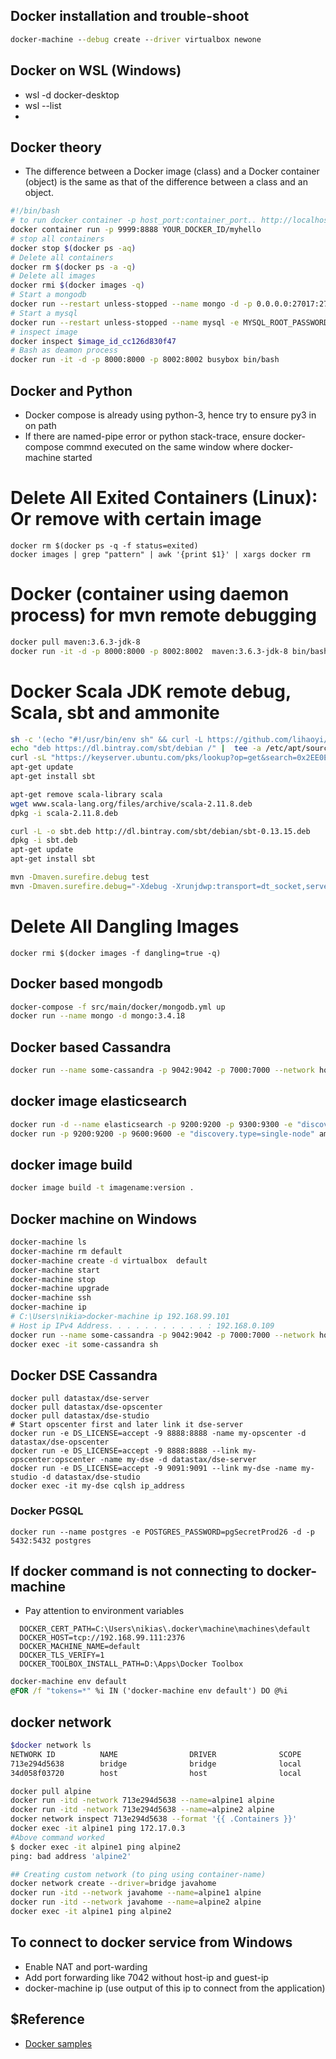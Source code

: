 ## Docker installation and trouble-shoot

```cmd
docker-machine --debug create --driver virtualbox newone
```

## Docker on WSL (Windows)

* wsl -d docker-desktop
* wsl --list
* 

## Docker theory
* The difference between a Docker image (class) and a Docker container (object) is the same as that of the difference between a class and an object.

```bash
#!/bin/bash
# to run docker container -p host_port:container_port.. http://localhost:host_port/
docker container run -p 9999:8888 YOUR_DOCKER_ID/myhello
# stop all containers
docker stop $(docker ps -aq)
# Delete all containers
docker rm $(docker ps -a -q)
# Delete all images
docker rmi $(docker images -q)
# Start a mongodb
docker run --restart unless-stopped --name mongo -d -p 0.0.0.0:27017:27017 mongo:3.4.18
# Start a mysql
docker run --restart unless-stopped --name mysql -e MYSQL_ROOT_PASSWORD=root -p 0.0.0.0:31306:3306 -d mysql:8.0.14
# inspect image
docker inspect $image_id_cc126d830f47
# Bash as deamon process
docker run -it -d -p 8000:8000 -p 8002:8002 busybox bin/bash
```

## Docker and Python

* Docker compose is already using python-3, hence try to ensure py3 in on path
* If there are named-pipe error or python stack-trace, ensure docker-compose commnd executed on the same window where docker-machine started

# Delete All Exited Containers (Linux): Or remove with certain image
```shell
docker rm $(docker ps -q -f status=exited)
docker images | grep "pattern" | awk '{print $1}' | xargs docker rm
```

# Docker (container using daemon process) for mvn remote debugging

```bash
docker pull maven:3.6.3-jdk-8
docker run -it -d -p 8000:8000 -p 8002:8002  maven:3.6.3-jdk-8 bin/bash
```

# Docker Scala JDK remote debug, Scala, sbt and ammonite

```bash
sh -c '(echo "#!/usr/bin/env sh" && curl -L https://github.com/lihaoyi/Ammonite/releases/download/2.0.4/2.13-2.0.4) > /usr/local/bin/amm && chmod +x /usr/local/bin/amm' && amm
echo "deb https://dl.bintray.com/sbt/debian /" |  tee -a /etc/apt/sources.list.d/sbt.list
curl -sL "https://keyserver.ubuntu.com/pks/lookup?op=get&search=0x2EE0EA64E40A89B84B2DF73499E82A75642AC823" | apt-key add
apt-get update
apt-get install sbt

apt-get remove scala-library scala
wget www.scala-lang.org/files/archive/scala-2.11.8.deb
dpkg -i scala-2.11.8.deb

curl -L -o sbt.deb http://dl.bintray.com/sbt/debian/sbt-0.13.15.deb
dpkg -i sbt.deb
apt-get update
apt-get install sbt

mvn -Dmaven.surefire.debug test
mvn -Dmaven.surefire.debug="-Xdebug -Xrunjdwp:transport=dt_socket,server=y,suspend=y,address=8000 -Xnoagent -Djava.compiler=NONE" test
```


# Delete All Dangling Images
```shell
docker rmi $(docker images -f dangling=true -q)
```

## Docker based mongodb
```bash
docker-compose -f src/main/docker/mongodb.yml up
docker run --name mongo -d mongo:3.4.18
```
## Docker based Cassandra
```bash
docker run --name some-cassandra -p 9042:9042 -p 7000:7000 --network host -d cassandra:latest
```
## docker image elasticsearch
```bash
docker run -d --name elasticsearch -p 9200:9200 -p 9300:9300 -e "discovery.type=single-node" elasticsearch:6.8.6
docker run -p 9200:9200 -p 9600:9600 -e "discovery.type=single-node" amazon/opendistro-for-elasticsearch:1.3.0
```

## docker image build
```bash
docker image build -t imagename:version .
```

## Docker machine on Windows

```bash
docker-machine ls
docker-machine rm default
docker-machine create -d virtualbox  default
docker-machine start
docker-machine stop
docker-machine upgrade
docker-machine ssh
docker-machine ip
# C:\Users\nikia>docker-machine ip 192.168.99.101
# Host ip IPv4 Address. . . . . . . . . . . : 192.168.0.109
docker run --name some-cassandra -p 9042:9042 -p 7000:7000 --network host -d cassandra:latest
docker exec -it some-cassandra sh
```

## Docker DSE Cassandra

```bsh
docker pull datastax/dse-server
docker pull datastax/dse-opscenter
docker pull datastax/dse-studio
# Start opscenter first and later link it dse-server
docker run -e DS_LICENSE=accept -9 8888:8888 -name my-opscenter -d datastax/dse-opscenter
docker run -e DS_LICENSE=accept -9 8888:8888 --link my-opscenter:opscenter -name my-dse -d datastax/dse-server
docker run -e DS_LICENSE=accept -9 9091:9091 --link my-dse -name my-studio -d datastax/dse-studio
docker exec -it my-dse cqlsh ip_address
```

### Docker PGSQL
```
docker run --name postgres -e POSTGRES_PASSWORD=pgSecretProd26 -d -p 5432:5432 postgres
```

## If docker command is not connecting to docker-machine

* Pay attention to environment variables

```pre
  DOCKER_CERT_PATH=C:\Users\nikias\.docker\machine\machines\default
  DOCKER_HOST=tcp://192.168.99.111:2376
  DOCKER_MACHINE_NAME=default
  DOCKER_TLS_VERIFY=1
  DOCKER_TOOLBOX_INSTALL_PATH=D:\Apps\Docker Toolbox
```

```bat
docker-machine env default
@FOR /f "tokens=*" %i IN ('docker-machine env default') DO @%i
```

## docker network

```bash
$docker network ls
NETWORK ID          NAME                DRIVER              SCOPE
713e294d5638        bridge              bridge              local
34d058f03720        host                host                local

docker pull alpine
docker run -itd -network 713e294d5638 --name=alpine1 alpine
docker run -itd -network 713e294d5638 --name=alpine2 alpine
docker network inspect 713e294d5638 --format '{{ .Containers }}'
docker exec -it alpine1 ping 172.17.0.3
#Above command worked
$ docker exec -it alpine1 ping alpine2
ping: bad address 'alpine2'

## Creating custom network (to ping using container-name)
docker network create --driver=bridge javahome
docker run -itd --network javahome --name=alpine1 alpine
docker run -itd --network javahome --name=alpine2 alpine
docker exec -it alpine1 ping alpine2
```

## To connect to docker service from Windows
* Enable NAT and port-warding
* Add port forwarding like 7042 without host-ip and guest-ip
* docker-machine ip (use output of this ip to connect from the application)

## $Reference
* [Docker samples](https://docs.docker.com/samples/)
